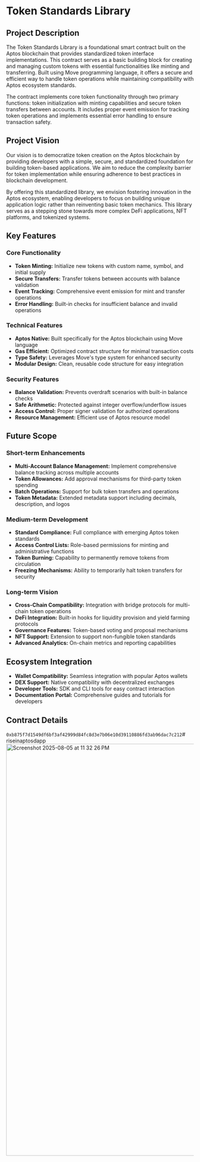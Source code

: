 # Token Standards Library

## Project Description

The Token Standards Library is a foundational smart contract built on the Aptos blockchain that provides standardized token interface implementations. This contract serves as a basic building block for creating and managing custom tokens with essential functionalities like minting and transferring. Built using Move programming language, it offers a secure and efficient way to handle token operations while maintaining compatibility with Aptos ecosystem standards.

The contract implements core token functionality through two primary functions: token initialization with minting capabilities and secure token transfers between accounts. It includes proper event emission for tracking token operations and implements essential error handling to ensure transaction safety.

## Project Vision

Our vision is to democratize token creation on the Aptos blockchain by providing developers with a simple, secure, and standardized foundation for building token-based applications. We aim to reduce the complexity barrier for token implementation while ensuring adherence to best practices in blockchain development.

By offering this standardized library, we envision fostering innovation in the Aptos ecosystem, enabling developers to focus on building unique application logic rather than reinventing basic token mechanics. This library serves as a stepping stone towards more complex DeFi applications, NFT platforms, and tokenized systems.

## Key Features

### Core Functionality

*   **Token Minting:** Initialize new tokens with custom name, symbol, and initial supply
*   **Secure Transfers:** Transfer tokens between accounts with balance validation
*   **Event Tracking:** Comprehensive event emission for mint and transfer operations
*   **Error Handling:** Built-in checks for insufficient balance and invalid operations

### Technical Features

*   **Aptos Native:** Built specifically for the Aptos blockchain using Move language
*   **Gas Efficient:** Optimized contract structure for minimal transaction costs
*   **Type Safety:** Leverages Move's type system for enhanced security
*   **Modular Design:** Clean, reusable code structure for easy integration

### Security Features

*   **Balance Validation:** Prevents overdraft scenarios with built-in balance checks
*   **Safe Arithmetic:** Protected against integer overflow/underflow issues
*   **Access Control:** Proper signer validation for authorized operations
*   **Resource Management:** Efficient use of Aptos resource model

## Future Scope

### Short-term Enhancements

*   **Multi-Account Balance Management:** Implement comprehensive balance tracking across multiple accounts
*   **Token Allowances:** Add approval mechanisms for third-party token spending
*   **Batch Operations:** Support for bulk token transfers and operations
*   **Token Metadata:** Extended metadata support including decimals, description, and logos

### Medium-term Development

*   **Standard Compliance:** Full compliance with emerging Aptos token standards
*   **Access Control Lists:** Role-based permissions for minting and administrative functions
*   **Token Burning:** Capability to permanently remove tokens from circulation
*   **Freezing Mechanisms:** Ability to temporarily halt token transfers for security

### Long-term Vision

*   **Cross-Chain Compatibility:** Integration with bridge protocols for multi-chain token operations
*   **DeFi Integration:** Built-in hooks for liquidity provision and yield farming protocols
*   **Governance Features:** Token-based voting and proposal mechanisms
*   **NFT Support:** Extension to support non-fungible token standards
*   **Advanced Analytics:** On-chain metrics and reporting capabilities

## Ecosystem Integration

*   **Wallet Compatibility:** Seamless integration with popular Aptos wallets
*   **DEX Support:** Native compatibility with decentralized exchanges
*   **Developer Tools:** SDK and CLI tools for easy contract interaction
*   **Documentation Portal:** Comprehensive guides and tutorials for developers

## Contract Details

`0xb875f7d1549df6bf3af42999d84fc8d3e7b06e10d39110886fd3ab96dac7c212`# riseinaptosdapp
<img width="1710" height="1107" alt="Screenshot 2025-08-05 at 11 32 26 PM" src="https://github.com/user-attachments/assets/4e3a411b-2c78-49af-bada-c40059a3c137" />

